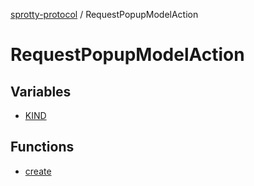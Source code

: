 
[sprotty-protocol](../globals) / RequestPopupModelAction

# RequestPopupModelAction

## Variables

- [KIND](../RequestPopupModelAction.Variable.KIND)

## Functions

- [create](../RequestPopupModelAction.Function.create)
